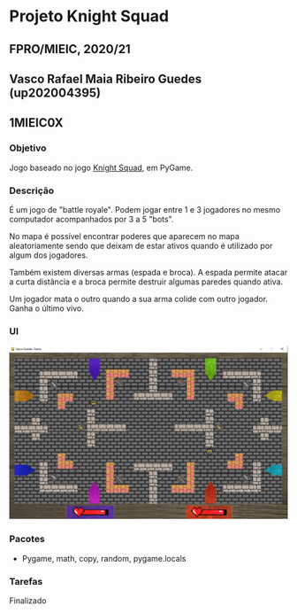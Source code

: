 # Projeto Knight Squad
## FPRO/MIEIC, 2020/21
## Vasco Rafael Maia Ribeiro Guedes (up202004395)
## 1MIEIC0X

### Objetivo

Jogo baseado no jogo [Knight Squad](https://store.steampowered.com/app/294000/Knight_Squad/), em PyGame.

### Descrição

É um jogo de "battle royale". Podem jogar entre 1 e 3 jogadores no mesmo computador acompanhados por 3 a 5 "bots".

No mapa é possível encontrar poderes que aparecem no mapa aleatoriamente sendo que deixam de estar ativos quando é utilizado por algum dos jogadores.

Também existem diversas armas (espada e broca). A espada permite atacar a curta distância e a broca permite destruir algumas paredes quando ativa.

Um jogador mata o outro quando a sua arma colide com outro jogador. Ganha o último vivo.

### UI

![UI](UI.png)

### Pacotes

- Pygame, math, copy, random, pygame.locals

### Tarefas

Finalizado

